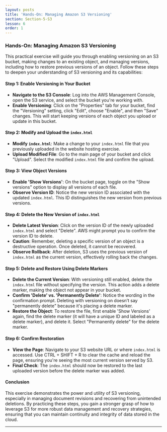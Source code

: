 ```yaml
---
layout: posts
title: 'Hands-On: Managing Amazon S3 Versioning'
section: Section-5-S3
lesson: 6
order: 1
---
```


### Hands-On: Managing Amazon S3 Versioning

This practical exercise will guide you through enabling versioning on an S3 bucket, making changes to an existing object, and managing versions, including how to restore previous versions of an object. Follow these steps to deepen your understanding of S3 versioning and its capabilities:

<!-- pagebreak -->

#### Step 1: Enable Versioning in Your Bucket

- **Navigate to the S3 Console**: Log into the AWS Management Console, open the S3 service, and select the bucket you're working with.
- **Enable Versioning**: Click on the "Properties" tab for your bucket, find the "Versioning" setting, click "Edit", choose "Enable", and then "Save" changes. This will start keeping versions of each object you upload or update in this bucket.
<!-- pagebreak -->

#### Step 2: Modify and Upload the `index.html`

- **Modify `index.html`**: Make a change to your `index.html` file that you previously uploaded in the website hosting exercise.
- **Upload Modified File**: Go to the main page of your bucket and click "Upload". Select the modified `index.html` file and confirm the upload.
<!-- pagebreak -->

#### Step 3: View Object Versions

- **Enable 'Show Versions'**: On the bucket page, toggle on the "Show versions" option to display all versions of each file.
- **Observe Version ID**: Notice the new version ID associated with the updated `index.html`. This ID distinguishes the new version from previous versions.
<!-- pagebreak -->

#### Step 4: Delete the New Version of `index.html`

- **Delete Latest Version**: Click on the version ID of the newly uploaded `index.html` and select "Delete". AWS might prompt you to confirm the version ID to delete.
- **Caution**: Remember, deleting a specific version of an object is a destructive operation. Once deleted, it cannot be recovered.
- **Observe Rollback**: After deletion, S3 uses the previous version of `index.html` as the current version, effectively rolling back the changes.
<!-- pagebreak -->

#### Step 5: Delete and Restore Using Delete Markers

- **Delete the Current Version**: With versioning still enabled, delete the `index.html` file without specifying the version. This action adds a delete marker, making the object not appear in your bucket.
- **Confirm 'Delete' vs. 'Permanently Delete'**: Notice the wording in the confirmation prompt. Deleting with versioning on doesn’t say "permanently delete" because it's placing a delete marker.
- **Restore the Object**: To restore the file, first enable 'Show Versions' again, find the delete marker (it will have a unique ID and labeled as a delete marker), and delete it. Select "Permanently delete" for the delete marker.
<!-- pagebreak -->

#### Step 6: Confirm Restoration

- **View the Page**: Navigate to your S3 website URL or where `index.html` is accessed. Use CTRL + SHIFT + R to clear the cache and reload the page, ensuring you're seeing the most current version served by S3.
- **Final Check**: The `index.html` should now be restored to the last uploaded version before the delete marker was added.
<!-- pagebreak -->

#### Conclusion

This exercise demonstrates the power and utility of S3 versioning, especially in managing document revisions and recovering from unintended deletions. By practicing these steps, you gain a stronger grasp of how to leverage S3 for more robust data management and recovery strategies, ensuring that you can maintain continuity and integrity of data stored in the cloud.

---
